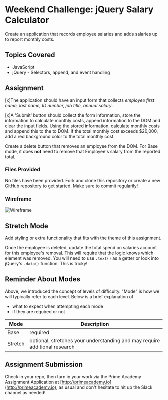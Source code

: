 # Weekend Challenge: jQuery Salary Calculator

Create an application that records employee salaries and adds salaries up to report monthly costs.

## Topics Covered

- JavaScript
- jQuery - Selectors, append, and event handling

## Assignment

[x]The application should have an input form that collects _employee first name, last name, ID number, job title, annual salary_.

[x]A 'Submit' button should collect the form information, store the information to calculate monthly costs, append information to the DOM and clear the input fields. Using the stored information, calculate monthly costs and append this to the to DOM. If the total monthly cost exceeds \$20,000, add a red background color to the total monthly cost.

Create a delete button that removes an employee from the DOM. For Base mode, it does **not** need to remove that Employee's salary from the reported total.

### Files Provided

No files have been provided. Fork and clone this repository or create a new GitHub repository to get started. Make sure to commit regularily!

### Wireframe

![Wireframe](salary-calc-wireframe.png)

## Stretch Mode

Add styling or extra functionality that fits with the theme of this assignment.

Once the employee is deleted, update the total spend on salaries account for this employee's removal. This will require that the logic knows which element was removed. You will need to use `.text()` as a getter or look into jQuery's `.data()` function. This is tricky!

## Reminder About Modes

Above, we introduced the concept of levels of difficulty. "Mode" is how we will typically refer to each level. Below is a brief explanation of

- what to expect when attempting each mode
- if they are required or not

| Mode    | Description                                                                |
| ------- | -------------------------------------------------------------------------- |
| Base    | required                                                                   |
| Stretch | optional, stretches your understanding and may require additional research |

## Assignment Submission

Check in your repo, then turn in your work via the Prime Academy Assignment Application at [http://primeacademy.io](http://primeacademy.io), as usual and don't hesitate to hit up the Slack channel as needed!
